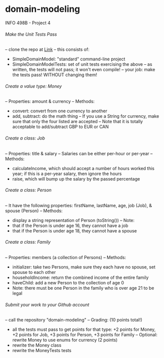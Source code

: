 # domain-modeling
INFO 498B - Project 4

###### Make the Unit Tests Pass

– clone the repo at [Link](https://bitbucket.org/TedNeward/uwsimpledomainmodel.git)
– this consists of:
  - SimpleDomainModel: "standard" command-line project 
  - SimpleDomainModelTests: set of unit tests exercising the above
– as written, the tests will not pass; it won't even compile! – your job: make the tests pass! WITHOUT changing them!

###### Create a value type: Money
– Properties: amount & currency
– Methods:
  - convert: convert from one currency to another 
  - add, subtract: do the math thing
– If you use a String for currency, make sure that only the four listed are accepted
– Note that it is totally acceptable to add/subtract GBP to EUR or CAN

###### Create a class: Job
– Properties: title & salary
– Salaries can be either per-hour or per-year
– Methods:
  - calculateIncome, which should accept a number of hours worked this year; if this is a per-year salary, then ignore the hours
  - raise, which will bump up the salary by the passed percentage

###### Create a class: Person
– It have the following properties: firstName, lastName, age, job (Job), & spouse (Person)
– Methods:
  - display a string representation of Person (toString())
– Note: 
  - that if the Person is under age 16, they cannot have a job
  - that if the Person is under age 18, they cannot have a spouse

###### Create a class: Family
– Properties: members (a collection of Persons)
– Methods:
  - initializer: take two Persons, make sure they each have no spouse, set spouse to each other 
  - householdIncome: return the combined income of the entire family 
  - haveChild: add a new Person to the collection of age 0
- Note: there must be one Person in the family who is over age 21 to be legal

###### Submit your work to your Github account

– call the repository "domain-modeling"
– Grading: (10 points total!)
  - all the tests must pass to get points for that type: +2 points for Money, +2 points for Job, +3 points for Person, +3 points for Family
– Optional: rewrite Money to use enums for currency (2 points)
  - rewrite the Money class 
  - rewrite the MoneyTests tests